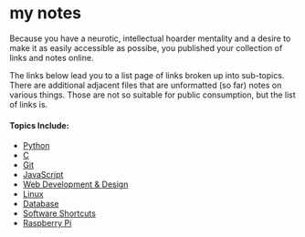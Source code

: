 my notes
=====

Because you have a neurotic, intellectual hoarder mentality and a desire to make it as easily accessible as possibe, you published your collection of links and notes online.  

The links below lead you to a list page of links broken up into sub-topics.  There are additional adjacent files that are unformatted (so far) notes on various things.  Those are not so suitable for public consumption, but the list of links is.

#### Topics Include:

+ [Python](http://mynotes.readthedocs.org/en/latest/python/python_list/)
+ [C](http://mynotes.readthedocs.org/en/latest/C/c_list)
+ [Git](http://mynotes.readthedocs.org/en/latest/git/git_notes/)
+ [JavaScript]()
+ [Web Development & Design](http://mynotes.readthedocs.org/en/latest/web_development/web_development_list/)
+ [Linux](http://mynotes.readthedocs.org/en/latest/Linux/Linux_list/)
+ [Database ](http://mynotes.readthedocs.org/en/latest/SQL/Database_list/)
+ [Software Shortcuts]()
+ [Raspberry Pi]()

